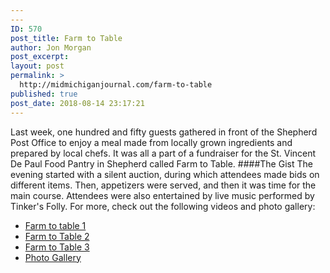 ```yaml
---
---
ID: 570
post_title: Farm to Table
author: Jon Morgan
post_excerpt:
layout: post
permalink: >
  http://midmichiganjournal.com/farm-to-table
published: true
post_date: 2018-08-14 23:17:21
---
```

Last week, one hundred and fifty guests gathered in front of the Shepherd Post Office to enjoy a meal made from locally grown ingredients and prepared by local chefs. It was all a part of a fundraiser for the St. Vincent De Paul Food Pantry in Shepherd called Farm to Table.
####The Gist
The evening started with a silent auction, during which attendees made bids on different items. Then, appetizers were served, and then it was time for the main course. Attendees were also entertained by live music performed by Tinker's Folly.
For more, check out the following videos and photo gallery:

-  [Farm to table 1](https://www.youtube.com/watch?v=52z6WWFf9n8&feature=youtu.be)
- [Farm to Table 2](https://www.youtube.com/watch?v=j1Xb1wM9NB8&feature=youtu.be)
- [Farm to Table 3](https://www.youtube.com/watch?v=Wn4-oYodBhM&list=PLA057bskPkVpLfW5ViWZU67ps8lZsalFh&index=4)
- [Photo Gallery](https://www.themorningsun.com/lifestyles/photos-shepherd-farm-to-table-dinner/collection_99e43128-9fad-11e8-b4ec-a32b4b92b8b9.html#3)